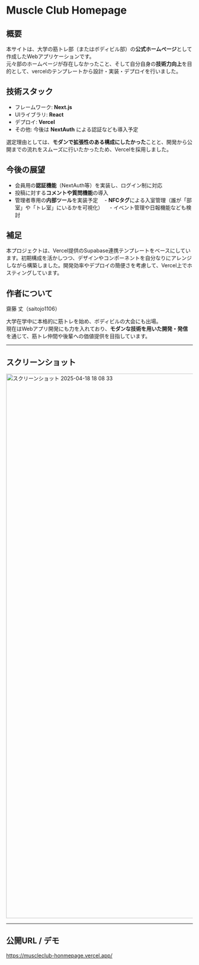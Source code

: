 # Muscle Club Homepage 

##  概要
本サイトは、大学の筋トレ部（またはボディビル部）の**公式ホームページ**として作成したWebアプリケーションです。  
元々部のホームページが存在しなかったこと、そして自分自身の**技術力向上**を目的として、vercelのテンプレートから設計・実装・デプロイを行いました。

##  技術スタック
- フレームワーク: **Next.js**
- UIライブラリ: **React**
- デプロイ: **Vercel**
- その他: 今後は **NextAuth** による認証なども導入予定

選定理由としては、**モダンで拡張性のある構成にしたかった**ことと、開発から公開までの流れをスムーズに行いたかったため、Vercelを採用しました。

##  今後の展望
- 会員用の**認証機能**（NextAuth等）を実装し、ログイン制に対応
- 投稿に対する**コメントや質問機能**の導入
- 管理者専用の**内部ツール**を実装予定
　- **NFCタグ**による入室管理（誰が「部室」や「トレ室」にいるかを可視化）
　- イベント管理や日報機能なども検討

## 補足

本プロジェクトは、Vercel提供のSupabase連携テンプレートをベースにしています。初期構成を活かしつつ、デザインやコンポーネントを自分なりにアレンジしながら構築しました。開発効率やデプロイの簡便さを考慮して、Vercel上でホスティングしています。
    
##  作者について
齋藤 丈（saitojo1106）

大学在学中に本格的に筋トレを始め、ボディビルの大会にも出場。  
現在はWebアプリ開発にも力を入れており、**モダンな技術を用いた開発・発信**を通じて、筋トレ仲間や後輩への価値提供を目指しています。

---

## スクリーンショット

<img width="1470" alt="スクリーンショット 2025-04-18 18 08 33" src="https://github.com/user-attachments/assets/b637c3d3-dd15-4b62-bbb2-7817add30dfe" />

---

##  公開URL / デモ
https://muscleclub-honmepage.vercel.app/
